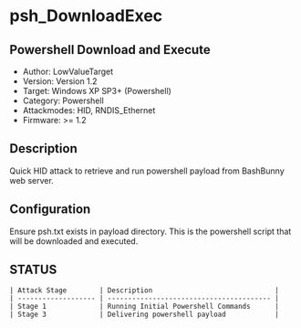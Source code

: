 # psh_DownloadExec
## Powershell Download and Execute

* Author: LowValueTarget
* Version: Version 1.2
* Target: Windows XP SP3+ (Powershell)
* Category: Powershell
* Attackmodes: HID, RNDIS_Ethernet
* Firmware: >= 1.2

## Description

Quick HID attack to retrieve and run powershell payload from BashBunny web server.

## Configuration

Ensure psh.txt exists in payload directory. This is the powershell script that will be downloaded and executed.

## STATUS
```
| Attack Stage        | Description                              |
| ------------------- | ---------------------------------------- |
| Stage 1             | Running Initial Powershell Commands      |
| Stage 3             | Delivering powershell payload            |
```